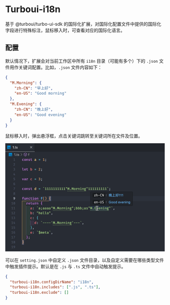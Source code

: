 # Turboui-i18n

基于 @turboui/turbo-ui-sdk 的国际化扩展，对国际化配置文件中提供的国际化字段进行特殊标注，鼠标移入时，可查看对应的国际化语言。

## 配置

默认情况下，扩展会对当前工作区中所有 `i18n` 目录（可能有多个）下的 `.json` 文件用作关键词配置。比如，`.json` 文件内容如下：

```json
{
  "M.Morning": {
    "zh-CN": "早上好",
    "en-US": "Good morning"
  },
  "M.Evening": {
    "zh-CN": "晚上好",
    "en-US": "Good evening"
  }
}
```

鼠标移入时，弹出悬浮框，点击关键词跳转至关键词所在文件及位置。

![Alt text](./resources/demo.gif)

可以在 `setting.json` 中自定义 `.json` 文件目录，以及自定义需要在哪些类型文件中触发插件提示。默认是在 `.js` 与 `.ts` 文件中自动触发提示。

```json
{
  "turboui-i18n.configDirName": "i18n",
  "turboui-i18n.includes": [".js", ".ts"],
  "turboui-i18n.exclude": []
}
```
